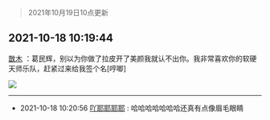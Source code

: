 > 2021年10月19日10点更新
<link rel="stylesheet" href="https://cdn.jsdelivr.net/gh/taotie6/sampleJSON@main/css/photo_show.css">
<meta name="referrer" content="no-referrer" />


 ## 2021-10-18 10:19:44 

 [㪚木](https://www.coolapk.com/feed/30765927?shareKey=M2JlMGI4ODU5N2U2NjE2Y2RiNDE~) ：葛民辉，别以为你做了拉皮开了美颜我就认不出你。我非常喜欢你的软硬天师乐队，赶紧过来给我签个名[哼唧] 

<div class="album">
<img class="img-item" src="http://image.coolapk.com/feed/2021/1018/10/1081091_640446e1_3584_0372@641x584.jpeg" />
</div>

 ------- 

- 2021-10-18 10:20:56 [吖耶耶耶耶](uid=1523259) : 哈哈哈哈哈哈哈还真有点像眉毛眼睛 

